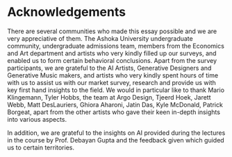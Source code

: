 # Acknowledgements

There are several communities who made this essay possible and we are very appreciative of them. The Ashoka University undergraduate community, undergraduate admissions team, members from the Economics and Art department and artists who very kindly filled up our surveys, and enabled us to form certain behavioral conclusions. Apart from the survey participants, we are grateful to the AI Artists, Generative Designers and Generative Music makers, and artists who very kindly spent hours of time with us to assist us with our market survey, research and provide us with key first hand insights to the field. We would in particular like to thank Mario Klingemann, Tyler Hobbs, the team at Argo Design, Tjeerd Hoek, Jarett Webb, Matt DesLauriers, Ghiora Aharoni, Jatin Das, Kyle McDonald, Patrick Borgeat, apart from the other artists who gave their keen in-depth insights into various aspects.&#x20;

In addition, we are grateful to the insights on AI provided during the lectures in the course by Prof. Debayan Gupta and the feedback given which guided us to certain territories.


